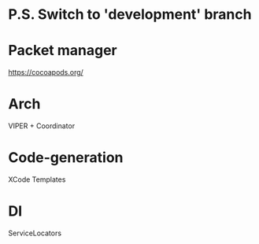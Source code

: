 # P.S. Switch to 'development' branch

# Packet manager
https://cocoapods.org/

# Arch
VIPER + Coordinator

# Code-generation
XCode Templates

# DI
ServiceLocators
